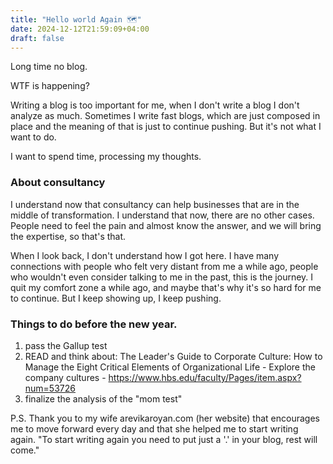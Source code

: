 ```yaml
---
title: "Hello world Again 🗺️"
date: 2024-12-12T21:59:09+04:00
draft: false
---
```

Long time no blog.

WTF is happening?

Writing a blog is too important for me, when I don't write a blog I don't analyze as much. 
Sometimes I write fast blogs, which are just composed in place and the meaning of that is just to continue pushing. But it's not what I want to do.

I want to spend time, processing my thoughts.

### About consultancy
I understand now that consultancy can help businesses that are in the middle of transformation. I understand that now, there are no other cases. People need to feel the pain and almost know the answer, and we will bring the expertise, so that's that.

When I look back, I don't understand how I got here. I have many connections with people who felt very distant from me a while ago, people who wouldn't even consider talking to me in the past, this is the journey. I quit my comfort zone a while ago, and maybe that's why it's so hard for me to continue. But I keep showing up, I keep pushing.


### Things to do before the new year.
1. pass the Gallup test
2. READ and think about: The Leader's Guide to Corporate Culture: How to Manage the Eight Critical Elements of Organizational Life - Explore the company cultures - https://www.hbs.edu/faculty/Pages/item.aspx?num=53726
3. finalize the analysis of the "mom test"


P.S. Thank you to my wife arevikaroyan.com (her website) that encourages me to move forward every day and that she helped me to start writing again. "To start writing again you need to put just a '.' in your blog, rest will come."
